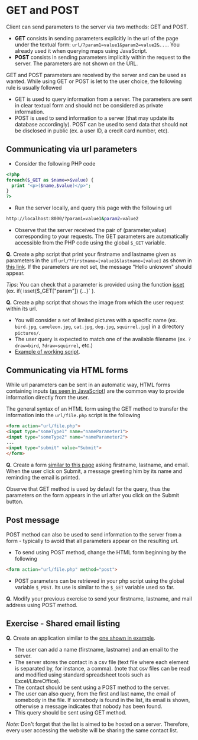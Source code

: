 # GET and POST

Client can send parameters to the server via two methods: GET and POST.
* __GET__ consists in sending parameters explicitly in the url of the page under the textual form: `url/?param1=value1&param2=value2&...`. You already used it when querying maps using JavaScript.
* __POST__ consists in sending parameters implicitly within the request to the server. The parameters are not shown on the URL.

GET and POST parameters are received by the server and can be used as wanted. While using GET or POST is let to the user choice, the following rule is usually followed
* GET is used to query information from a server. The parameters are sent in clear textual form and should not be considered as private information.
* POST is used to send information to a server (that may update its database accordingly). POST can be used to send data that should not be disclosed in public (ex. a user ID, a credit card number, etc).

## Communicating via url parameters

* Consider the following PHP code

```php
<?php
foreach($_GET as $name=>$value) {
  print "<p>($name,$value)</p>";
}
?>
```

* Run the server locally, and query this page with the following url

```bash
http://localhost:8000/?param1=value1&param2=value2
```

* Observe that the server received the pair of (parameter,value) corresponding to your requests. The GET parameters are automatically accessible from the PHP code using the global `$_GET` variable.

__Q.__ Create a php script that print your firstname and lastname given as parameters in the url `url/?firstname=[value]&lastname=[value]` as shown in [this link](https://imagecomputing.net/damien.rohmer/teaching/2017_2018/semester_2/CSE_104/online_exercices/C_server/01_php/03_get_post/02_get_name/?firstname=John&lastname=Doe). If the parameters are not set, the message "Hello unknown" should appear.

_Tips_: You can check that a parameter is provided using the function [isset](http://php.net/manual/en/function.isset.php) (ex. if( isset($_GET["param"]) {...}` ).

__Q.__ Create a php script that shows the image from which the user request within its url.
* You will consider a set of limited pictures with a specific name (ex. `bird.jpg`, `cameleon.jpg`, `cat.jpg`, `dog.jpg`, `squirrel.jpg`) in a directory `pictures/`.
* The user query is expected to match one of the available filename (ex. `?draw=bird`, `?draw=squirrel`, etc.)
* [Example of working script](https://imagecomputing.net/damien.rohmer/teaching/2017_2018/semester_2/CSE_104/online_exercices/C_server/01_php/03_get_post/03_get_picture/?draw=dog).

## Communicating via HTML forms

While url parameters can be sent in an automatic way, HTML forms containing inputs ([as seen in JavaScript](https://github.com/drohmer/CSE104/tree/master/B_javascript/04_inputs)) are the common way to provide information directly from the user.

The general syntax of an HTML form using the GET method to transfer the information into the `url/file.php` script is the following

```html
<form action="url/file.php">
<input type="someType1" name="nameParameter1">
<input type="someType2" name="nameParameter2">
...
<input type="submit" value="Submit">
</form>
```

__Q.__ Create a form [similar to this page](https://imagecomputing.net/damien.rohmer/teaching/2017_2018/semester_2/CSE_104/online_exercices/C_server/01_php/03_get_post/04_form/) asking firstname, lastname, and email. When the user click on Submit, a message greeting him by its name and reminding the email is printed.

Observe that GET method is used by default for the query, thus the parameters on the form appears in the url after you click on the Submit button.

## Post message

POST method can also be used to send information to the server from a form - typically to avoid that all parameters appear on the resulting url.

* To send using POST method, change the HTML form beginning by the following
```html
<form action="url/file.php" method="post">
```

* POST parameters can be retrieved in your php script using the global variable `$_POST`. Its use is similar to the `$_GET` variable used so far.

__Q.__ Modify your previous exercise to send your firstname, lastname, and mail address using POST method.

## Exercise - Shared email listing

__Q.__ Create an application similar to the [one shown in example](https://imagecomputing.net/damien.rohmer/teaching/2017_2018/semester_2/CSE_104/online_exercices/C_server/01_php/03_get_post/05_exercise_email_list/).
* The user can add a name (firstname, lastname) and an email to the server.
* The server stores the contact in a csv file (text file where each element is separated by, for instance, a comma). (note that csv files can be read and modified using standard spreadsheet tools such as Excel/LibreOffice).
* The contact should be sent using a POST method to the server.
* The user can also query, from the first and last name, the email of somebody in the file. If somebody is found in the list, its email is shown, otherwise a message indicates that nobody has been found.
* This query should be sent using GET method.

_Note:_ Don't forget that the list is aimed to be hosted on a server. Therefore, every user accessing the website will be sharing the same contact list.